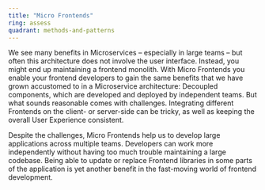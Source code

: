 ```yaml
---
title: "Micro Frontends"
ring: assess
quadrant: methods-and-patterns
---
```


We see many benefits in Microservices – especially in large teams – but often this architecture
does not involve the user interface. Instead, you might end up maintaining a frontend monolith. With Micro Frontends
you enable your frontend developers to gain the same benefits that we have grown accustomed to in a Microservice architecture:
Decoupled components, which are developed and deployed by independent teams. But what sounds reasonable comes with
challenges. Integrating different Frontends on the client- or server-side can be tricky, as well as keeping the overall
User Experience consistent.

Despite the challenges, Micro Frontends help us to develop large applications across multiple teams. Developers can
work more independently without having too much trouble maintaining a large codebase. Being able to update or
replace Frontend libraries in some parts of the application is yet another benefit in the fast-moving world of
frontend development.
